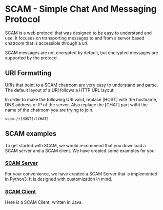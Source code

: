 # SCAM - Simple Chat And Messaging Protocol

SCAM is a web protocol that was designed to be easy to understand and use.
It focuses on transporting messages to and from a server based chatroom that is accessible through a url.

SCAM messages are not encrypted by default, but encrypted messages are supported by the protocol.

## URI Formatting

URIs that point to a SCAM chatroom are very easy to understand and parse.
The default layout of a URI follows a HTTP URL layout. 

In order to make the following URI valid, replace [HOST] with the hostname, DNS address or IP of the server.
Also replace the [CHAT] part witht the name of the chatroom you are trying to join.

    scam://[HOST]/[CHAT]

## SCAM examples

To get started with SCAM, we would recommend that you download a SCAM server and a SCAM client.
We have created some examples for you:

### [SCAM Server](https://github.com/9hax/scam-server)

For your convenience, we have created a SCAM Server that is implemented in Python3.
It is designed with customization in mind.

### [SCAM Client](https://github.com/9hax/scam-client-java/)

Here is a SCAM Client, written in Java.
